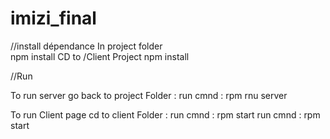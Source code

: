 
# imizi_final
//install dépendance
 In project folder       
        npm install
 CD to /Client Project 
        npm install

//Run

 To run server 
    go back to project Folder :
            run cmnd : rpm rnu server


 To run Client page
    cd to client Folder :
            run cmnd : rpm start
            run cmnd : rpm start
